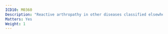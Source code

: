 ```yaml
---
ICD10: M0360
Description: "Reactive arthropathy in other diseases classified elsewhere: Multiple sites"
Matters: Yes
Weight: 1
---
```

